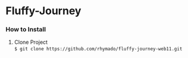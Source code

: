 # Fluffy-Journey
### How to Install
1. Clone Project\
` $ git clone https://github.com/rhymado/fluffy-journey-web11.git `